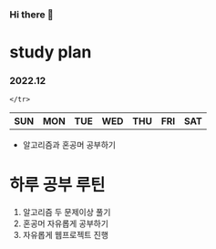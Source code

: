 ### Hi there 👋
<head>
  <style>
    
  </style>
</head>
<body>
  <h1>study plan</h1>
  <h3>2022.12</h3>
  <table>
    <th>SUN</th>
    <th>MON</th>
    <th>TUE</th>
    <th>WED</th>
    <th>THU</th>
    <th>FRI</th>
    <th>SAT</th>
    <tr>

    </tr>
  </table>
  <ul>
    <li>알고리즘과 혼공머 공부하기</li>
  </ul>
  <h1>하루 공부 루틴</h1>
  <ol>
    <li>알고리즘 두 문제이상 풀기</li>
    <li>혼공머 자유롭게 공부하기</li>
    <li>자유롭게 웹프로젝트 진행</li>
  </ol>

</body>
<!--
**daehan-86/daehan-86** is a ✨ _special_ ✨ repository because its `README.md` (this file) appears on your GitHub profile.

Here are some ideas to get you started:

- 🔭 I’m currently working on ...
- 🌱 I’m currently learning ...
- 👯 I’m looking to collaborate on ...
- 🤔 I’m looking for help with ...
- 💬 Ask me about ...
- 📫 How to reach me: ...
- 😄 Pronouns: ...
- ⚡ Fun fact: ...
-->
